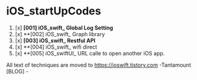 # iOS_startUpCodes

1. [x] **[001] iOS_swift_ Global Log Setting**
2. [x] **[002] iOS_swift_ Graph library
3. [x] **[003] iOS_swift_ Restful API**
4. [x] **[004] iOS_swift_ wifi direct
5. [x] **[005] iOS_swiftUI_ URL calle to open another iOS app.


All text of techniques are moved to https://ioswift.tistory.com  -Tantamount [BLOG] -

